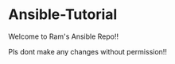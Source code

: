 # Ansible-Tutorial

Welcome to Ram's Ansible Repo!!

Pls dont make any changes without permission!!
